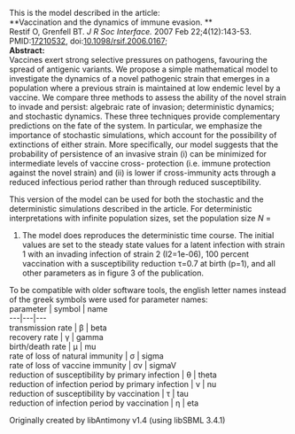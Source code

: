

This is the model described in the article:  
**Vaccination and the dynamics of immune evasion. **   
Restif O, Grenfell BT. _J R Soc Interface._ 2007 Feb 22;4(12):143-53.
PMID:[17210532](http://www.ncbi.nlm.nih.gov/pubmed/17210532),
doi:[10.1098/rsif.2006.0167](http://dx.doi.org/10.1098/rsif.2006.0167);  
**Abstract:**   
Vaccines exert strong selective pressures on pathogens, favouring the spread
of antigenic variants. We propose a simple mathematical model to investigate
the dynamics of a novel pathogenic strain that emerges in a population where a
previous strain is maintained at low endemic level by a vaccine. We compare
three methods to assess the ability of the novel strain to invade and persist:
algebraic rate of invasion; deterministic dynamics; and stochastic dynamics.
These three techniques provide complementary predictions on the fate of the
system. In particular, we emphasize the importance of stochastic simulations,
which account for the possibility of extinctions of either strain. More
specifically, our model suggests that the probability of persistence of an
invasive strain (i) can be minimized for intermediate levels of vaccine cross-
protection (i.e. immune protection against the novel strain) and (ii) is lower
if cross-immunity acts through a reduced infectious period rather than through
reduced susceptibility.

This version of the model can be used for both the stochastic and the
deterministic simulations described in the article. For deterministic
interpretations with infinite population sizes, set the population size _N_ =
1. The model does reproduces the deterministic time course. The initial values
are set to the steady state values for a latent infection with strain 1 with
an invading infection of strain 2 (I2=1e-06), 100 percent vaccination with a
susceptibility reduction τ=0.7 at birth (p=1), and all other parameters as in
figure 3 of the publication.

To be compatible with older software tools, the english letter names instead
of the greek symbols were used for parameter names:  
parameter | symbol | name  
---|---|---  
transmission rate | β | beta  
recovery rate | γ | gamma  
birth/death rate | μ | mu  
rate of loss of natural immunity | σ | sigma  
rate of loss of vaccine immunity | σv | sigmaV  
reduction of susceptibility by primary infection | θ | theta  
reduction of infection period by primary infection | ν | nu  
reduction of susceptibility by vaccination | τ | tau  
reduction of infection period by vaccination | η | eta  
  
Originally created by libAntimony v1.4 (using libSBML 3.4.1)

